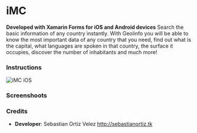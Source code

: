 # iMC 

**Developed with Xamarin Forms for iOS and Android devices**
Search the basic information of any country instantly.
With Geolinfo you will be able to know the most important data of any country that you need, find out what is the capital, what languages are spoken in that country, the surface it occupies, discover the number of inhabitants and much more!

### Instructions
![iMC iOS](https://i.ibb.co/vvCbKJ3/geolinfo-50.png)

### Screenshoots

### Credits

- **Developer**: Sebastian Ortiz Velez http://sebastianortiz.tk
